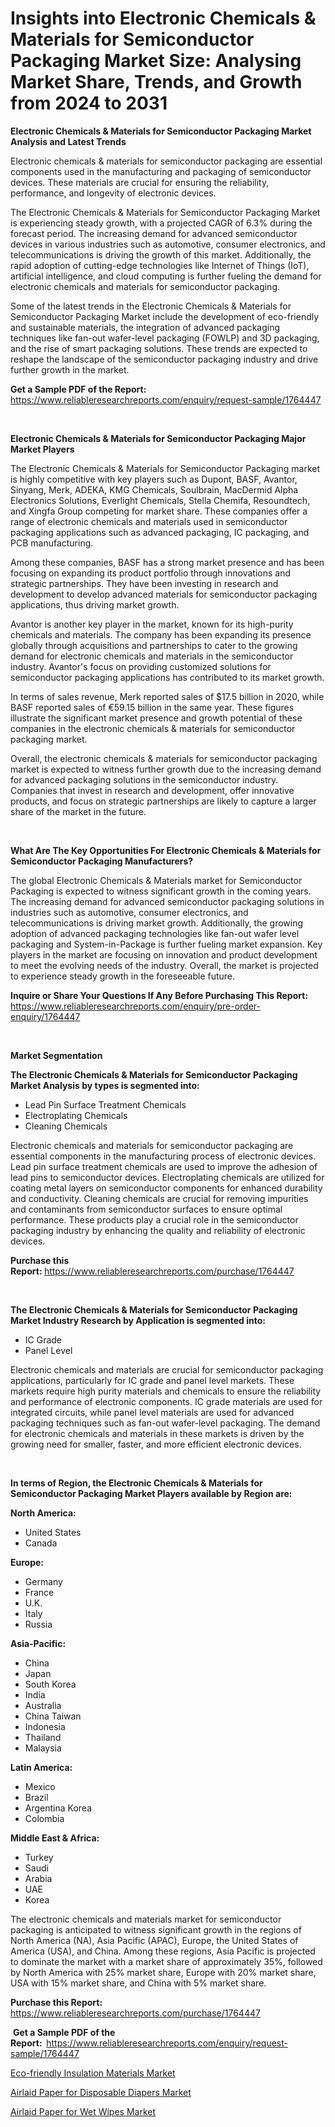 <p><h1>Insights into Electronic Chemicals & Materials for Semiconductor Packaging Market Size: Analysing Market Share, Trends, and Growth from 2024 to 2031</h1></p><p><strong>Electronic Chemicals & Materials for Semiconductor Packaging Market Analysis and Latest Trends</strong></p>
<p><p>Electronic chemicals & materials for semiconductor packaging are essential components used in the manufacturing and packaging of semiconductor devices. These materials are crucial for ensuring the reliability, performance, and longevity of electronic devices.</p><p>The Electronic Chemicals & Materials for Semiconductor Packaging Market is experiencing steady growth, with a projected CAGR of 6.3% during the forecast period. The increasing demand for advanced semiconductor devices in various industries such as automotive, consumer electronics, and telecommunications is driving the growth of this market. Additionally, the rapid adoption of cutting-edge technologies like Internet of Things (IoT), artificial intelligence, and cloud computing is further fueling the demand for electronic chemicals and materials for semiconductor packaging.</p><p>Some of the latest trends in the Electronic Chemicals & Materials for Semiconductor Packaging Market include the development of eco-friendly and sustainable materials, the integration of advanced packaging techniques like fan-out wafer-level packaging (FOWLP) and 3D packaging, and the rise of smart packaging solutions. These trends are expected to reshape the landscape of the semiconductor packaging industry and drive further growth in the market.</p></p>
<p><strong>Get a Sample PDF of the Report:&nbsp;</strong> <a href="https://www.reliableresearchreports.com/enquiry/request-sample/1764447">https://www.reliableresearchreports.com/enquiry/request-sample/1764447</a></p>
<p>&nbsp;</p>
<p><strong>Electronic Chemicals & Materials for Semiconductor Packaging Major Market Players</strong></p>
<p><p>The Electronic Chemicals & Materials for Semiconductor Packaging market is highly competitive with key players such as Dupont, BASF, Avantor, Sinyang, Merk, ADEKA, KMG Chemicals, Soulbrain, MacDermid Alpha Electronics Solutions, Everlight Chemicals, Stella Chemifa, Resoundtech, and Xingfa Group competing for market share. These companies offer a range of electronic chemicals and materials used in semiconductor packaging applications such as advanced packaging, IC packaging, and PCB manufacturing.</p><p>Among these companies, BASF has a strong market presence and has been focusing on expanding its product portfolio through innovations and strategic partnerships. They have been investing in research and development to develop advanced materials for semiconductor packaging applications, thus driving market growth.</p><p>Avantor is another key player in the market, known for its high-purity chemicals and materials. The company has been expanding its presence globally through acquisitions and partnerships to cater to the growing demand for electronic chemicals and materials in the semiconductor industry. Avantor's focus on providing customized solutions for semiconductor packaging applications has contributed to its market growth.</p><p>In terms of sales revenue, Merk reported sales of $17.5 billion in 2020, while BASF reported sales of €59.15 billion in the same year. These figures illustrate the significant market presence and growth potential of these companies in the electronic chemicals & materials for semiconductor packaging market.</p><p>Overall, the electronic chemicals & materials for semiconductor packaging market is expected to witness further growth due to the increasing demand for advanced packaging solutions in the semiconductor industry. Companies that invest in research and development, offer innovative products, and focus on strategic partnerships are likely to capture a larger share of the market in the future.</p></p>
<p>&nbsp;</p>
<p><strong>What Are The Key Opportunities For Electronic Chemicals & Materials for Semiconductor Packaging Manufacturers?</strong></p>
<p><p>The global Electronic Chemicals & Materials market for Semiconductor Packaging is expected to witness significant growth in the coming years. The increasing demand for advanced semiconductor packaging solutions in industries such as automotive, consumer electronics, and telecommunications is driving market growth. Additionally, the growing adoption of advanced packaging technologies like fan-out wafer level packaging and System-in-Package is further fueling market expansion. Key players in the market are focusing on innovation and product development to meet the evolving needs of the industry. Overall, the market is projected to experience steady growth in the foreseeable future.</p></p>
<p><strong>Inquire or Share Your Questions If Any Before Purchasing This Report:</strong> <a href="https://www.reliableresearchreports.com/enquiry/pre-order-enquiry/1764447">https://www.reliableresearchreports.com/enquiry/pre-order-enquiry/1764447</a></p>
<p>&nbsp;</p>
<p><strong>Market Segmentation</strong></p>
<p><strong>The Electronic Chemicals & Materials for Semiconductor Packaging Market Analysis by types is segmented into:</strong></p>
<p><ul><li>Lead Pin Surface Treatment Chemicals</li><li>Electroplating Chemicals</li><li>Cleaning Chemicals</li></ul></p>
<p><p>Electronic chemicals and materials for semiconductor packaging are essential components in the manufacturing process of electronic devices. Lead pin surface treatment chemicals are used to improve the adhesion of lead pins to semiconductor devices. Electroplating chemicals are utilized for coating metal layers on semiconductor components for enhanced durability and conductivity. Cleaning chemicals are crucial for removing impurities and contaminants from semiconductor surfaces to ensure optimal performance. These products play a crucial role in the semiconductor packaging industry by enhancing the quality and reliability of electronic devices.</p></p>
<p><strong>Purchase this Report:&nbsp;</strong><a href="https://www.reliableresearchreports.com/purchase/1764447">https://www.reliableresearchreports.com/purchase/1764447</a></p>
<p>&nbsp;</p>
<p><strong>The Electronic Chemicals & Materials for Semiconductor Packaging Market Industry Research by Application is segmented into:</strong></p>
<p><ul><li>IC Grade</li><li>Panel Level</li></ul></p>
<p><p>Electronic chemicals and materials are crucial for semiconductor packaging applications, particularly for IC grade and panel level markets. These markets require high purity materials and chemicals to ensure the reliability and performance of electronic components. IC grade materials are used for integrated circuits, while panel level materials are used for advanced packaging techniques such as fan-out wafer-level packaging. The demand for electronic chemicals and materials in these markets is driven by the growing need for smaller, faster, and more efficient electronic devices.</p></p>
<p>&nbsp;</p>
<p><strong>In terms of Region, the Electronic Chemicals & Materials for Semiconductor Packaging Market Players available by Region are:</strong></p>
<p>
    <p> <strong> North America: </strong>
        <ul>
            <li>United States</li>
            <li>Canada</li>
        </ul>
        </p> 
    <p> <strong> Europe: </strong>
        <ul>
            <li>Germany</li>
            <li>France</li>
            <li>U.K.</li>
            <li>Italy</li>
            <li>Russia</li>
        </ul>
        </p> 
    <p> <strong> Asia-Pacific: </strong>
        <ul>
            <li>China</li>
            <li>Japan</li>
            <li>South Korea</li>
            <li>India</li>
            <li>Australia</li>
            <li>China Taiwan</li>
            <li>Indonesia</li>
            <li>Thailand</li>
            <li>Malaysia</li>
        </ul>
        </p> 
    <p> <strong> Latin America: </strong>
        <ul>
            <li>Mexico</li>
            <li>Brazil</li>
            <li>Argentina Korea</li>
            <li>Colombia</li>
        </ul>
        </p> 
    <p> <strong> Middle East & Africa: </strong>
        <ul>
            <li>Turkey</li>
            <li>Saudi</li>
            <li>Arabia</li>
            <li>UAE</li>
            <li>Korea</li>
        </ul>
    </p>
    </p>
<p><p>The electronic chemicals and materials market for semiconductor packaging is anticipated to witness significant growth in the regions of North America (NA), Asia Pacific (APAC), Europe, the United States of America (USA), and China. Among these regions, Asia Pacific is projected to dominate the market with a market share of approximately 35%, followed by North America with 25% market share, Europe with 20% market share, USA with 15% market share, and China with 5% market share.</p></p>
<p><strong>Purchase this Report: </strong><a href="https://www.reliableresearchreports.com/purchase/1764447">https://www.reliableresearchreports.com/purchase/1764447</a></p>
<p>&nbsp;<strong>Get a Sample PDF of the Report:&nbsp;&nbsp;</strong><a href="https://www.reliableresearchreports.com/enquiry/request-sample/1764447">https://www.reliableresearchreports.com/enquiry/request-sample/1764447</a></p>
<p><strong></strong></p>
<p><p><a href="https://github.com/Alonsoolds3wq1d81czn8rbol/Market-Research-Report-List-1/blob/main/eco-friendly-insulation-materials-market.md">Eco-friendly Insulation Materials Market</a></p><p><a href="https://github.com/yemakinde/Market-Research-Report-List-1/blob/main/airlaid-paper-for-disposable-diapers-market.md">Airlaid Paper for Disposable Diapers Market</a></p><p><a href="https://github.com/jsmusil/Market-Research-Report-List-2/blob/main/airlaid-paper-for-wet-wipes-market.md">Airlaid Paper for Wet Wipes Market</a></p></p>